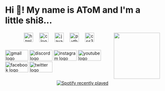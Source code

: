 <h1 align="left">Hi 👋! My name is AToM and I'm a little shi8...</h1>

###

<img align="right" height="150" src="https://scontent.xx.fbcdn.net/v/t1.15752-9/371322179_1473272029908678_6400936954228658899_n.jpg?stp=dst-jpg_p403x403&_nc_cat=111&ccb=1-7&_nc_sid=aee45a&_nc_ohc=Akj9wt5NQJoAX8Vnui-&_nc_ad=z-m&_nc_cid=0&_nc_ht=scontent.xx&oh=03_AdRzpV0XSus5PDxDhClYxLU7k5dHwLkE6RIgMLAzREb1LA&oe=6518898B"  />

###

<div align="center">
  <img src="https://cdn.jsdelivr.net/gh/devicons/devicon/icons/html5/html5-original.svg" height="30" alt="html5 logo"  />
  <img width="12" />
  <img src="https://cdn.jsdelivr.net/gh/devicons/devicon/icons/c/c-original.svg" height="30" alt="c logo"  />
  <img width="12" />
  <img src="https://cdn.jsdelivr.net/gh/devicons/devicon/icons/javascript/javascript-original.svg" height="30" alt="javascript logo"  />
  <img width="12" />
  <img src="https://cdn.jsdelivr.net/gh/devicons/devicon/icons/python/python-original.svg" height="30" alt="python logo"  />
  <img width="12" />
  <img src="https://cdn.jsdelivr.net/gh/devicons/devicon/icons/css3/css3-original.svg" height="30" alt="css3 logo"  />
</div>

###

<div align="left">
  <img src="https://raw.githubusercontent.com/maurodesouza/profile-readme-generator/master/src/assets/icons/social/gmail/default.svg" width="75" height="35" alt="gmail logo"  />
  <img src="https://raw.githubusercontent.com/maurodesouza/profile-readme-generator/master/src/assets/icons/social/discord/default.svg" width="75" height="35" alt="discord logo"  />
  <img src="https://raw.githubusercontent.com/maurodesouza/profile-readme-generator/master/src/assets/icons/social/instagram/default.svg" width="75" height="35" alt="instagram logo"  />
  <img src="https://raw.githubusercontent.com/maurodesouza/profile-readme-generator/master/src/assets/icons/social/youtube/default.svg" width="75" height="35" alt="youtube logo"  />
  <img src="https://raw.githubusercontent.com/maurodesouza/profile-readme-generator/master/src/assets/icons/social/facebook/default.svg" width="75" height="35" alt="facebook logo"  />
  <img src="https://raw.githubusercontent.com/maurodesouza/profile-readme-generator/master/src/assets/icons/social/twitter/default.svg" width="75" height="35" alt="twitter logo"  />
</div>

###

<div align="center">
  <a href="https://open.spotify.com/user/https://open.spotify.com/user/31s2fmswlohkq6jnpslwwhq5it7i">
    <img src="https://spotify-recently-played-readme.vercel.app/api?count=5&unique=true" alt="Spotify recently played"  />
  </a>
</div>

###
